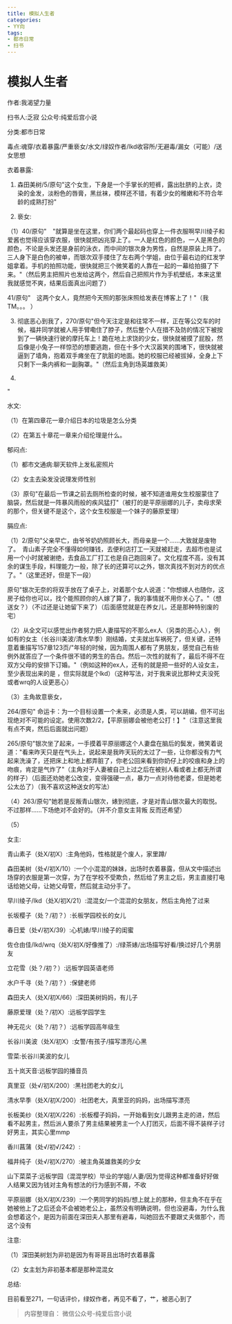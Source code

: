 ```yaml
---
title: 模拟人生者
categories:
- YY向
tags:
- 都市日常
- 扫书
---
```

# 模拟人生者
作者:我渴望力量

扫书人:乏寂 公众号:纯爱后宫小说

分类:都市日常

毒点:魂穿/衣着暴露/严重亵女/水文/绿奴作者/lkd收容所/无避毒/漏女（可能）/送女思想

衣着暴露:

1.  森田美树/5/原句"这个女生，下身是一个手掌长的短裤，露出肚脐的上衣，烫染的金发，淡粉色的唇膏，黑丝袜，模样还不错，有着少女的稚嫩和不符合年龄的成熟打扮"

2.  亵女:

（1）40/原句"　"就算是坐在这里，你们两个最起码也穿上一件衣服啊早川绫子和爱酱也觉得应该穿衣服，很快就把凶兆穿上了。一人是红色的颜色，一人是黑色的颜色，不论是头发还是身前的泳衣，而中间的银次身为男性，自然是原装上阵了。三人身下是白色的被单，而银次双手搂住了左右两个学姐，由位于最右边的红发学姐拿着。手机的拍照功能，很快就把三个微笑着的人靠在一起的一幕给拍摄了下来。"（然后男主把照片也发给这两个，然后自己把照片作为手机壁纸，本来这里我就感觉不爽，结果后面真出问题了）

41/原句"　这两个女人，竟然把今天照的那张床照给发表在博客上了！"（我TM。。。
）

3.  彻底恶心到我了，270/原句"但今天注定是和往常不一样，正在等公交车的时候，福井同学就被人用手臂嘞住了脖子，然后整个人在措不及防的情况下被按到了一辆快速行驶的摩托车上！跪在地上求饶的少女，很快就被摸了屁股，然后像是小兔子一样惊恐的想要逃跑，但在十多个大汉嚣笑的围堵下，很快就被逼到了墙角，抱着双手瘫坐在了肮脏的地面。她的校服已经被拔掉，全身上下只剩下一条内裤和一副胸罩。"（然后主角到场英雄救美）

4.  

"

水文:

（1）在第四章花一章介绍日本的垃圾是怎么分类

（2）在第五十章花一章来介绍伦理是什么。

郁闷点:

（1）都市文通病:聊天软件上发私密照片

（2）女主去染发没说理发师性别

（3）原句"在最后一节课之前去厕所检查的时候，被不知道谁用女生校服蒙住了脑袋，然后就是一阵暴风雨般的疾风猛打"（被打的是平原丽娜的儿子，卖母求荣的那个，但关键不是这个，这个女生校服是一个妹子的藤原爱理）

膈应点:

（1）2/原句"父亲早亡，由爷爷奶奶照顾长大，而母亲是一个......大致就是废物了。　青山素子完全不懂得如何赚钱，去便利店打工一天就被赶走，去超市也是试用一个小时就被谢绝，去食品工厂打工也是自己跑回来了。文化程度不高，没有其余的谋生手段，料理能力一般，除了长的还算可以之外，银次真找不到对方的优点了。"（这里还好，但是下一段）

原句"银次无奈的将双手放在了桌子上，对着那个女人说道："你想嫁人也随你，这房子给你也可以，找个能照顾你的人嫁了算了，我的事情就不用你关心了。"（想送女？）（不过还是让她留下来了）（后面感觉就是在养女儿，还是那种特别废的宅）

（2）从全文可以感觉出作者努力把人妻描写的不那么ex人（另类的恶心人），例如有的女主（长谷川美波/清水早季）刚结婚，丈夫就出车祸死了，但关键，还特意着重描写157章123页/"年轻的时候，因为周围人都有了男朋友，感觉自己有些例外就答应了一个条件很不错的男生的告白。然后一次性的就有了，最后不得不在双方父母的安排下订婚。"（例如这种的ex人，还有的就是把一些好的人设女主，至少表现出来的是
，但实际就是个lkd）（这种写法，对于我来说比那种丈夫没死或者wrq的人设更恶心）

（3）主角故意亵女，

264/原句"
命运卡：为一个目标设置一个未来，必须是人类，可以胡编，但不可出现绝对不可能的设定。使用次数2/2，【平原丽娜会被他老公打！】"（注意这里我有点不爽，然后后面就出问题）

265/原句"银次坐了起来，一手摸着平原丽娜这个人妻盘在脑后的鬓发，微笑着说道："看来昨天只是在气头上，说起来是我昨天玩的太过了一些，让你都没有力气起来洗澡了，还把床上和地上都弄脏了，你老公回来看到你奶仔上的咬痕和身上的吻痕，肯定是气炸了"（主角对于人妻被自己上过之后在被别人看或者上都无所谓的样子）（后面还劝她老公改变，变得强硬一点，暴力一点对待他老婆，但是她老公太怂了）（我不喜欢这种送女的写法）

（4）263/原句"她若是反叛青山银次，婊到彻底，才是对青山银次最大的取悦。不过那样......下场绝对不会好的。（并不介意女主背叛
反而还希望）

（5）

女主:

青山素子（处X/初X）:主角他妈，性格就是个废人，家里蹲/

森田美树（处√/初X/10）:一个小混混的妹妹，出场时衣着暴露，但从文中描述出场穿的衣服是第一次穿，为了在学校不受欺负，然后给了男主之后，男主直接打电话给她父母，让她父母管，然后就主动分手了。

早川绫子/lkd（处X/初X/21）:混混女/一个混混的女朋友，然后主角抢了过来

长坂樱子（处？/初？）:长板学园校长的女儿

春日爱（处√/初X/39）:心机婊/早川绫子的闺蜜

佐仓由佳/lkd/wrq（处X/初X/好像推了）:/绿茶婊/出场描写好看/换过好几个男朋友

立花雪（处？/初？）:远板学园英语老师

水户千寻（处？/初？）:保健老师

森田夫人（处X/初X/66）:深田美树妈妈，有儿子

藤原爱理（处？/初X）:远板学园学生

神无花火（处？/初？）:远板学园高年级生

长谷川美波（处X/初X）:女警/有孩子/描写漂亮/心黑

雪菜:长谷川美波的女儿

五十岚天音:远板学园的播音员

真里亚（处√/初X/200）:黑社团老大的女儿

清水早季（处X/初X/200）:社团老大，真里亚的妈妈，出场描写漂亮

长板美纱（处X/初X/226）:长板樱子妈妈，一开始看到女儿跟男主走的进，然后看不起男主，然后派人要杀了男主结果被男主一个人打团灭，后面不得不装样子讨好男主，其实心里mmp

香川菖蒲（处√/初√/242）:

福井纯子（处√/初X/270）:被主角英雄救美的少女

山下菜菜子:远板学园（混混学校）毕业的学姐/人妻/因为觉得这种都准备好好做人结果又因为钱对主角有想法的行为感到不屑，不收

平原丽娜（处X/初X/239）:一个男同学的妈妈/想上就上的那种，但主角不在乎在她被他上了之后还会不会被她老公上，虽然没有明确说明，但也没避毒，为什么我会想着这个，是因为前面在深田夫人那里有避毒，叫她回去不要跟丈夫做那个，而这个没有

注意:

（1）深田美树划为非初是因为有哥哥且出场时衣着暴露

（2）女主划为非初基本都是那种混混女

总结:

目前看至271，一句话评价，绿奴作者，再见不看了，艹，被恶心到了


> 内容整理自： 微信公众号-纯爱后宫小说